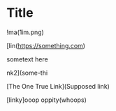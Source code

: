 # Title

!ma(1im.png)

[lin(https://something.com)

sometext here

nk2](some-thi

[The One True Link](Supposed link)

[linky]ooop
oppity(whoops)

